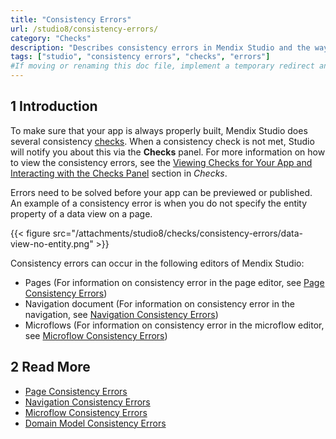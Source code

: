 ```yaml
---
title: "Consistency Errors"
url: /studio8/consistency-errors/
category: "Checks"
description: "Describes consistency errors in Mendix Studio and the way to fix them."
tags: ["studio", "consistency errors", "checks", "errors"]
#If moving or renaming this doc file, implement a temporary redirect and let the respective team know they should update the URL in the product. See Mapping to Products for more details.
---
```


## 1 Introduction 

To make sure that your app is always properly built, Mendix Studio does several consistency [checks](/studio8/checks/). When a consistency check is not met, Studio will notify you about this via the **Checks** panel. For more information on how to view the consistency errors, see the [Viewing Checks for Your App and Interacting with the Checks Panel](/studio8/checks/#viewing-checks) section in *Checks*. 

Errors need to be solved before your app can be previewed or published. An example of a consistency error is when you do not specify the entity property of a data view on a page. 

{{< figure src="/attachments/studio8/checks/consistency-errors/data-view-no-entity.png" >}}

Consistency errors can occur in the following editors of Mendix Studio:

* Pages (For information on consistency error in the page editor, see [Page Consistency Errors](/studio8/consistency-errors-pages/))
* Navigation document (For information on consistency error in the navigation, see [Navigation Consistency Errors](/studio8/consistency-errors-navigation/))
* Microflows (For information on consistency error in the microflow editor, see [Microflow Consistency Errors](/studio8/consistency-errors-microflows/))

## 2 Read More

* [Page Consistency Errors](/studio8/consistency-errors-pages/) 
* [Navigation Consistency Errors](/studio8/consistency-errors-navigation/) 
* [Microflow Consistency Errors](/studio8/consistency-errors-microflows/) 
* [Domain Model Consistency Errors](/studio8/consistency-errors-domain-model/) 

